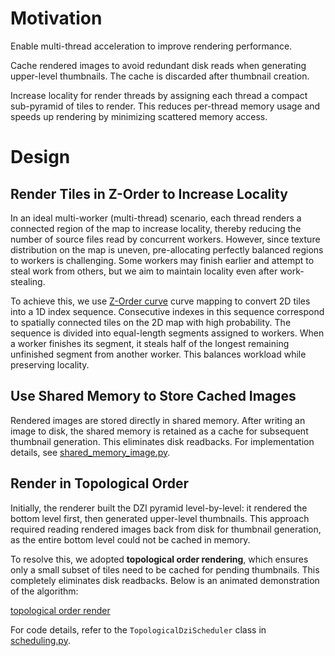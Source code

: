 
# Motivation

Enable multi-thread acceleration to improve rendering performance.

Cache rendered images to avoid redundant disk reads when generating upper-level thumbnails. The cache is discarded after thumbnail creation.

Increase locality for render threads by assigning each thread a compact sub-pyramid of tiles to render. This reduces per-thread memory usage and speeds up rendering by minimizing scattered memory access.

# Design

## Render Tiles in Z-Order to Increase Locality

In an ideal multi-worker (multi-thread) scenario, each thread renders a connected region of the map to increase locality, thereby reducing the number of source files read by concurrent workers. However, since texture distribution on the map is uneven, pre-allocating perfectly balanced regions to workers is challenging. Some workers may finish earlier and attempt to steal work from others, but we aim to maintain locality even after work-stealing.

To achieve this, we use [Z-Order curve](https://en.wikipedia.org/wiki/Z-order_curve) curve mapping to convert 2D tiles into a 1D index sequence. Consecutive indexes in this sequence correspond to spatially connected tiles on the 2D map with high probability. The sequence is divided into equal-length segments assigned to workers. When a worker finishes its segment, it steals half of the longest remaining unfinished segment from another worker. This balances workload while preserving locality.

## Use Shared Memory to Store Cached Images

Rendered images are stored directly in shared memory. After writing an image to disk, the shared memory is retained as a cache for subsequent thumbnail generation. This eliminates disk readbacks. For implementation details, see [shared_memory_image.py](/pzmap2dzi/shared_memory_image.py).

## Render in Topological Order

Initially, the renderer built the DZI pyramid level-by-level: it rendered the bottom level first, then generated upper-level thumbnails. This approach required reading rendered images back from disk for thumbnail generation, as the entire bottom level could not be cached in memory.

To resolve this, we adopted **topological order rendering**, which ensures only a small subset of tiles need to be cached for pending thumbnails. This completely eliminates disk readbacks. Below is an animated demonstration of the algorithm:

[topological order render](./toplogical.svg)

For code details, refer to the `TopologicalDziScheduler` class in [scheduling.py](/pzmap2dzi/scheduling.py).
